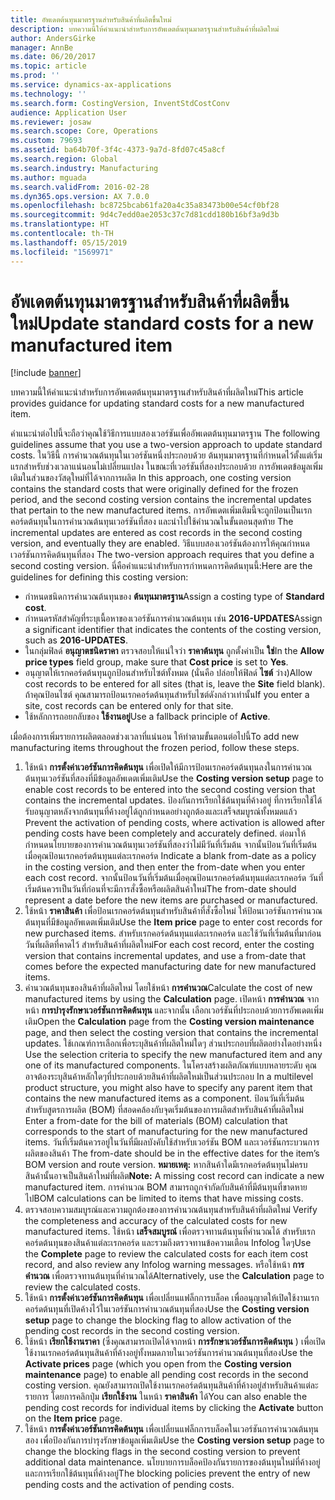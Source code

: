 ```yaml
---
title: อัพเดตต้นทุนมาตรฐานสำหรับสินค้าที่ผลิตขึ้นใหม่
description: บทความนี้ให้คำแนะนำสำหรับการอัพเดตต้นทุนมาตรฐานสำหรับสินค้าที่ผลิตใหม่
author: AndersGirke
manager: AnnBe
ms.date: 06/20/2017
ms.topic: article
ms.prod: ''
ms.service: dynamics-ax-applications
ms.technology: ''
ms.search.form: CostingVersion, InventStdCostConv
audience: Application User
ms.reviewer: josaw
ms.search.scope: Core, Operations
ms.custom: 79693
ms.assetid: ba64b70f-3f4c-4373-9a7d-8fd07c45a8cf
ms.search.region: Global
ms.search.industry: Manufacturing
ms.author: mguada
ms.search.validFrom: 2016-02-28
ms.dyn365.ops.version: AX 7.0.0
ms.openlocfilehash: bc8725bcab61fa20a4c35a83473b00e54cf0bf28
ms.sourcegitcommit: 9d4c7edd0ae2053c37c7d81cdd180b16bf3a9d3b
ms.translationtype: HT
ms.contentlocale: th-TH
ms.lasthandoff: 05/15/2019
ms.locfileid: "1569971"
---
```

# <a name="update-standard-costs-for-a-new-manufactured-item"></a><span data-ttu-id="52f92-103">อัพเดตต้นทุนมาตรฐานสำหรับสินค้าที่ผลิตขึ้นใหม่</span><span class="sxs-lookup"><span data-stu-id="52f92-103">Update standard costs for a new manufactured item</span></span>

[!include [banner](../includes/banner.md)]

<span data-ttu-id="52f92-104">บทความนี้ให้คำแนะนำสำหรับการอัพเดตต้นทุนมาตรฐานสำหรับสินค้าที่ผลิตใหม่</span><span class="sxs-lookup"><span data-stu-id="52f92-104">This article provides guidance for updating standard costs for a new manufactured item.</span></span> 

<span data-ttu-id="52f92-105">คำแนะนำต่อไปนี้จะถือว่าคุณใช้วิธีการแบบสองเวอร์ชันเพื่ออัพเดตต้นทุนมาตรฐาน </span><span class="sxs-lookup"><span data-stu-id="52f92-105">The following guidelines assume that you use a two-version approach to update standard costs.</span></span> <span data-ttu-id="52f92-106">ในวิธีนี้ การคำนวณต้นทุนในเวอร์ชันหนึ่งประกอบด้วย ต้นทุนมาตรฐานที่กำหนดไว้ตั้งแต่เริ่มแรกสำหรับช่วงเวลาแน่นอนไม่เปลี่ยนแปลง ในขณะที่เวอร์ชันที่สองประกอบด้วย การอัพเดตข้อมูลเพิ่มเติมในส่วนของวัสดุใหม่ที่ได้จากการผลิต </span><span class="sxs-lookup"><span data-stu-id="52f92-106">In this approach, one costing version contains the standard costs that were originally defined for the frozen period, and the second costing version contains the incremental updates that pertain to the new manufactured items.</span></span> <span data-ttu-id="52f92-107">การอัพเดตเพิ่มเติมนี้จะถูกป้อนเป็นเรกคอร์ดต้นทุนในการคำนวณต้นทุนเวอร์ชันที่สอง และนำไปใช้คำนวณในขั้นตอนสุดท้าย </span><span class="sxs-lookup"><span data-stu-id="52f92-107">The incremental updates are entered as cost records in the second costing version, and eventually they are enabled.</span></span> <span data-ttu-id="52f92-108">วิธีแบบสองเวอร์ชันต้องการให้คุณกำหนดเวอร์ชันการคิดต้นทุนที่สอง </span><span class="sxs-lookup"><span data-stu-id="52f92-108">The two-version approach requires that you define a second costing version.</span></span> <span data-ttu-id="52f92-109">นี่คือคำแนะนำสำหรับการกำหนดการคิดต้นทุนนี้:</span><span class="sxs-lookup"><span data-stu-id="52f92-109">Here are the guidelines for defining this costing version:</span></span>

-   <span data-ttu-id="52f92-110">กำหนดชนิดการคำนวณต้นทุนของ **ต้นทุนมาตรฐาน**</span><span class="sxs-lookup"><span data-stu-id="52f92-110">Assign a costing type of **Standard cost**.</span></span>
-   <span data-ttu-id="52f92-111">กำหนดรหัสสำคัญที่ระบุเนื้อหาของเวอร์ชันการคำนวณต้นทุน เช่น **2016-UPDATES**</span><span class="sxs-lookup"><span data-stu-id="52f92-111">Assign a significant identifier that indicates the contents of the costing version, such as **2016-UPDATES**.</span></span>
-   <span data-ttu-id="52f92-112">ในกลุ่มฟิลด์ **อนุญาตชนิดราคา** ตรวจสอบให้แน่ใจว่า **ราคาต้นทุน** ถูกตั้งค่าเป็น **ใช่**</span><span class="sxs-lookup"><span data-stu-id="52f92-112">In the **Allow price types** field group, make sure that **Cost price** is set to **Yes**.</span></span>
-   <span data-ttu-id="52f92-113">อนุญาตให้เรกคอร์ดต้นทุนถูกป้อนสำหรับไซต์ทั้งหมด (นั่นคือ ปล่อยให้ฟิลด์ **ไซต์** ว่าง)</span><span class="sxs-lookup"><span data-stu-id="52f92-113">Allow cost records to be entered for all sites (that is, leave the **Site** field blank).</span></span> <span data-ttu-id="52f92-114">ถ้าคุณป้อนไซต์ คุณสามารถป้อนเรกคอร์ดต้นทุนสำหรับไซต์ดังกล่าวเท่านั้น</span><span class="sxs-lookup"><span data-stu-id="52f92-114">If you enter a site, cost records can be entered only for that site.</span></span>
-   <span data-ttu-id="52f92-115">ใช้หลักการถอยกลับของ **ใช้งานอยู่**</span><span class="sxs-lookup"><span data-stu-id="52f92-115">Use a fallback principle of **Active**.</span></span>

<span data-ttu-id="52f92-116">เมื่อต้องการเพิ่มรายการผลิตตลอดช่วงเวลาที่แน่นอน ให้ทำตามขั้นตอนต่อไปนี้</span><span class="sxs-lookup"><span data-stu-id="52f92-116">To add new manufacturing items throughout the frozen period, follow these steps.</span></span>

1.  <span data-ttu-id="52f92-117">ใช้หน้า **การตั้งค่าเวอร์ชันการคิดต้นทุน** เพื่อเปิดให้มีการป้อนเรกคอร์ดต้นทุนลงในการคำนวณต้นทุนเวอร์ชันที่สองที่มีข้อมูลอัพเดตเพิ่มเติม</span><span class="sxs-lookup"><span data-stu-id="52f92-117">Use the **Costing version setup** page to enable cost records to be entered into the second costing version that contains the incremental updates.</span></span> <span data-ttu-id="52f92-118">ป้องกันการเรียกใช้ต้นทุนที่ค้างอยู่ ที่การเรียกใช้ได้รับอนุญาตหลังจากต้นทุนที่ค้างอยู่ได้ถูกกำหนดอย่างถูกต้องและเสร็จสมบูรณ์ทั้งหมดแล้ว </span><span class="sxs-lookup"><span data-stu-id="52f92-118">Prevent the activation of pending costs, where activation is allowed after pending costs have been completely and accurately defined.</span></span> <span data-ttu-id="52f92-119">ต่อมาให้กำหนดนโยบายของการคำนวณต้นทุนเวอร์ชันที่สองว่าไม่มีวันที่เริ่มต้น จากนั้นป้อนวันที่เริ่มต้นเมื่อคุณป้อนเรกคอร์ดต้นทุนแต่ละเรกคอร์ด </span><span class="sxs-lookup"><span data-stu-id="52f92-119">Indicate a blank from-date as a policy in the costing version, and then enter the from-date when you enter each cost record.</span></span> <span data-ttu-id="52f92-120">จากนั้นป้อนวันที่เริ่มต้นเมื่อคุณป้อนเรกคอร์ดต้นทุนแต่ละเรกคอร์ด วันที่เริ่มต้นควรเป็นวันที่ก่อนที่จะมีการสั่งซื้อหรือผลิตสินค้าใหม่</span><span class="sxs-lookup"><span data-stu-id="52f92-120">The from-date should represent a date before the new items are purchased or manufactured.</span></span>
2.  <span data-ttu-id="52f92-121">ใช้หน้า **ราคาสินค้า** เพื่อป้อนเรกคอร์ดต้นทุนสำหรับสินค้าที่สั่งซื้อใหม่ ให้ป้อนเวอร์ชันการคำนวณต้นทุนที่มีข้อมูลอัพเดตเพิ่มเติม</span><span class="sxs-lookup"><span data-stu-id="52f92-121">Use the **Item price** page to enter cost records for new purchased items.</span></span> <span data-ttu-id="52f92-122">สำหรับเรกคอร์ดต้นทุนแต่ละเรกคอร์ด และใช้วันที่เริ่มต้นที่มาก่อนวันที่ผลิตที่คาดไว้ สำหรับสินค้าที่ผลิตใหม่</span><span class="sxs-lookup"><span data-stu-id="52f92-122">For each cost record, enter the costing version that contains incremental updates, and use a from-date that comes before the expected manufacturing date for new manufactured items.</span></span>
3.  <span data-ttu-id="52f92-123">คำนวณต้นทุนของสินค้าที่ผลิตใหม่ โดยใช้หน้า **การคำนวณ**</span><span class="sxs-lookup"><span data-stu-id="52f92-123">Calculate the cost of new manufactured items by using the **Calculation** page.</span></span> <span data-ttu-id="52f92-124">เปิดหน้า **การคำนวณ** จากหน้า **การบำรุงรักษาเวอร์ชันการคิดต้นทุน** และจากนั้น เลือกเวอร์ชันที่ประกอบด้วยการอัพเดตเพิ่มเติม</span><span class="sxs-lookup"><span data-stu-id="52f92-124">Open the **Calculation** page from the **Costing version maintenance** page, and then select the costing version that contains the incremental updates.</span></span> <span data-ttu-id="52f92-125">ใช้เกณฑ์การเลือกเพื่อระบุสินค้าที่ผลิตใหม่ใดๆ ส่วนประกอบที่ผลิตอย่างใดอย่างหนึ่ง </span><span class="sxs-lookup"><span data-stu-id="52f92-125">Use the selection criteria to specify the new manufactured item and any one of its manufactured components.</span></span> <span data-ttu-id="52f92-126">ในโครงสร้างผลิตภัณฑ์แบบหลายระดับ คุณอาจต้องระบุสินค้าหลักใดๆที่ประกอบด้วยสินค้าที่ผลิตใหม่เป็นส่วนประกอบ </span><span class="sxs-lookup"><span data-stu-id="52f92-126">In a multilevel product structure, you might also have to specify any parent item that contains the new manufactured items as a component.</span></span> <span data-ttu-id="52f92-127">ป้อนวันที่เริ่มต้นสำหรับสูตรการผลิต (BOM) ที่สอดคล้องกับจุดเริ่มต้นของการผลิตสำหรับสินค้าที่ผลิตใหม่ </span><span class="sxs-lookup"><span data-stu-id="52f92-127">Enter a from-date for the bill of materials (BOM) calculation that corresponds to the start of manufacturing for the new manufactured items.</span></span> <span data-ttu-id="52f92-128">วันที่เริ่มต้นควรอยู่ในวันที่มีผลบังคับใช้สำหรับเวอร์ชัน BOM และเวอร์ชันกระบวนการผลิตของสินค้า </span><span class="sxs-lookup"><span data-stu-id="52f92-128">The from-date should be in the effective dates for the item’s BOM version and route version.</span></span> <span data-ttu-id="52f92-129">**หมายเหตุ:** หากสินค้าใดมีเรกคอร์ดต้นทุนไม่ครบ สินค้านั้นอาจเป็นสินค้าใหม่ที่ผลิต</span><span class="sxs-lookup"><span data-stu-id="52f92-129">**Note:** A missing cost record can indicate a new manufactured item.</span></span> <span data-ttu-id="52f92-130">การคำนวณ BOM สามารถถูกจำกัดกับสินค้าที่มีต้นทุนที่ขาดหายไป</span><span class="sxs-lookup"><span data-stu-id="52f92-130">BOM calculations can be limited to items that have missing costs.</span></span>
4.  <span data-ttu-id="52f92-131">ตรวจสอบความสมบูรณ์และความถูกต้องของการคำนวณต้นทุนสำหรับสินค้าที่ผลิตใหม่ </span><span class="sxs-lookup"><span data-stu-id="52f92-131">Verify the completeness and accuracy of the calculated costs for new manufactured items.</span></span> <span data-ttu-id="52f92-132">ใช้หน้า **เสร็จสมบูรณ์** เพื่อตรวจทานต้นทุนที่คำนวณได้ สำหรับเรกคอร์ดต้นทุนของสินค้าแต่ละเรกคอร์ด และรวมถึงตรวจทานข้อความเตือน Infolog ใดๆ</span><span class="sxs-lookup"><span data-stu-id="52f92-132">Use the **Complete** page to review the calculated costs for each item cost record, and also review any Infolog warning messages.</span></span> <span data-ttu-id="52f92-133">หรือใช้หน้า **การคำนวณ** เพื่อตรวจทานต้นทุนที่คำนวณได้</span><span class="sxs-lookup"><span data-stu-id="52f92-133">Alternatively, use the **Calculation** page to review the calculated costs.</span></span>
5.  <span data-ttu-id="52f92-134">ใช้หน้า **การตั้งค่าเวอร์ชันการคิดต้นทุน** เพื่อเปลี่ยนแฟล็กการบล็อค เพื่ออนุญาตให้เปิดใช้งานเรกคอร์ดต้นทุนที่เปิดค้างไว้ในเวอร์ชันการคำนวณต้นทุนที่สอง</span><span class="sxs-lookup"><span data-stu-id="52f92-134">Use the **Costing version setup** page to change the blocking flag to allow activation of the pending cost records in the second costing version.</span></span>
6.  <span data-ttu-id="52f92-135">ใช้หน้า **เรียกใช้งานราคา** (ซึ่งคุณสามารถเปิดได้จากหน้า **การรักษาเวอร์ชันการคิดต้นทุน** ) เพื่อเปิดใช้งานเรกคอร์ดต้นทุนสินค้าที่ค้างอยู่ทั้งหมดภายในเวอร์ชันการคำนวณต้นทุนที่สอง</span><span class="sxs-lookup"><span data-stu-id="52f92-135">Use the **Activate prices** page (which you open from the **Costing version maintenance** page) to enable all pending cost records in the second costing version.</span></span> <span data-ttu-id="52f92-136">คุณยังสามารถเปิดใช้งานเรกคอร์ดต้นทุนสินค้าที่ค้างอยู่สำหรับสินค้าแต่ละรายการ โดยการคลิกปุ่ม **เรียกใช้งาน** ในหน้า **ราคาสินค้า** ได้</span><span class="sxs-lookup"><span data-stu-id="52f92-136">You can also enable the pending cost records for individual items by clicking the **Activate** button on the **Item price** page.</span></span>
7.  <span data-ttu-id="52f92-137">ใช้หน้า **การตั้งค่าเวอร์ชันการคิดต้นทุน** เพื่อเปลี่ยนแฟล็กการบล็อคในเวอร์ชันการคำนวณต้นทุนสอง เพื่อป้องกันการบำรุงรักษาข้อมูลเพิ่มเติม</span><span class="sxs-lookup"><span data-stu-id="52f92-137">Use the **Costing version setup** page to change the blocking flags in the second costing version to prevent additional data maintenance.</span></span> <span data-ttu-id="52f92-138">นโยบายการบล็อคป้องกันรายการของต้นทุนใหม่ที่ค้างอยู่และการเรียกใช้ต้นทุนที่ค้างอยู่</span><span class="sxs-lookup"><span data-stu-id="52f92-138">The blocking policies prevent the entry of new pending costs and the activation of pending costs.</span></span>




